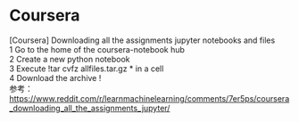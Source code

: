 # Coursera

[Coursera] Downloading all the assignments jupyter notebooks and files   
1 Go to the home of the coursera-notebook hub  
2 Create a new python notebook  
3 Execute !tar cvfz allfiles.tar.gz * in a cell  
4 Download the archive !  
参考：https://www.reddit.com/r/learnmachinelearning/comments/7er5ps/coursera_downloading_all_the_assignments_jupyter/
